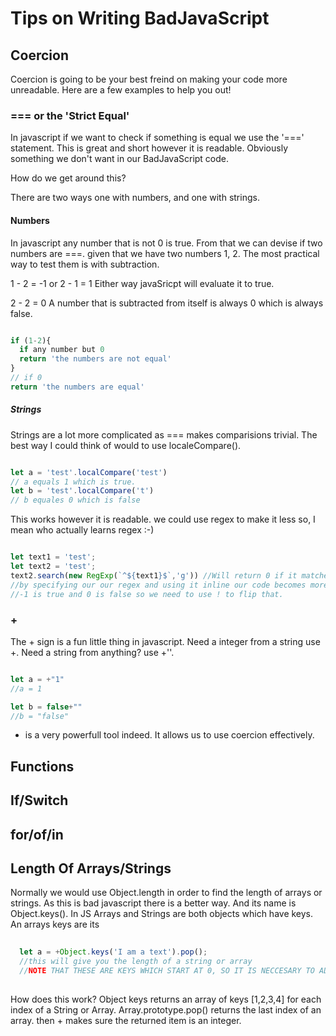# Tips on Writing BadJavaScript

## Coercion

Coercion is going to be your best freind on making your code more unreadable. Here are a few examples to help you out!

### === or the 'Strict Equal'

In javascript if we want to check if something is equal we use the '===' statement. This is great and short however it is readable. Obviously something we don't want in our BadJavaScript code.

How do we get around this?

There are two ways one with numbers, and one with strings.

#### Numbers

In javascript any number that is not 0 is true. From that we can devise if two numbers are ===. given that we have two numbers 1, 2. The most practical way to test them is with subtraction.

1 - 2 = -1 or 2 - 1 = 1 Either way javaSricpt will evaluate it to true.

2 - 2 = 0  A number that is subtracted from itself is always 0 which is always false.

```JavaScript

if (1-2){
  if any number but 0
  return 'the numbers are not equal'
}
// if 0
return 'the numbers are equal'

```

##### Strings

Strings are a lot more complicated as === makes comparisions trivial. The best way I could think of would to use localeCompare().

```JavaScript

let a = 'test'.localCompare('test')
// a equals 1 which is true.
let b = 'test'.localCompare('t')
// b equales 0 which is false

```

This works however it is readable. we could use regex to make it less so, I mean who actually learns regex :-)

```JavaScript

let text1 = 'test';
let text2 = 'test';
text2.search(new RegExp(`^${text1}$`,'g')) //Will return 0 if it matches and -1 if there are no matches
//by specifying our our regex and using it inline our code becomes more complicated and less readable.
//-1 is true and 0 is false so we need to use ! to flip that.

```

### + 

The + sign is a fun little thing in javascript. Need a integer from a string use +. Need a string from anything? use +''.

```JavaScript

let a = +"1"
//a = 1 

let b = false+""
//b = "false"

```

+ is a very powerfull tool indeed. It allows us to use coercion effectively. 

## Functions

## If/Switch

## for/of/in

## Length Of Arrays/Strings

Normally we would use Object.length in order to find the length of arrays or strings. As this is bad javascript there is a better way. And its name is Object.keys(). In JS Arrays and Strings are both objects which have keys. An arrays keys are its 

```JavaScript
  
  let a = +Object.keys('I am a text').pop();
  //this will give you the length of a string or array
  //NOTE THAT THESE ARE KEYS WHICH START AT 0, SO IT IS NECCESARY TO ADD 1 TO GET THE ACTUAL LENGHT 
 
```

How does this work? Object keys returns an array of keys [1,2,3,4] for each index of a String or Array. Array.prototype.pop() returns the last index of an array. then + makes sure the returned item is an integer.




